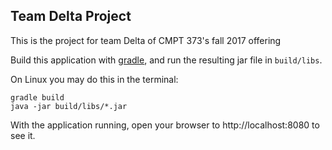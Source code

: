 ## Team Delta Project

This is the project for team Delta of CMPT 373's fall 2017 offering

Build this application with [gradle](https://gradle.org/install/), and run the resulting jar file in `build/libs`.

On Linux you may do this in the terminal:
```
gradle build
java -jar build/libs/*.jar
```

With the application running, open your browser to http://localhost:8080 to see it.

